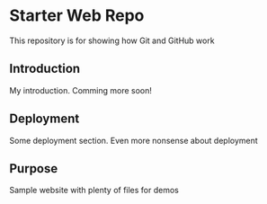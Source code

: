 # Starter Web Repo

This repository is for showing how Git and GitHub work

## Introduction
My introduction. Comming more soon!

## Deployment
Some deployment section.
Even more nonsense about deployment

## Purpose

Sample website with plenty of files for demos